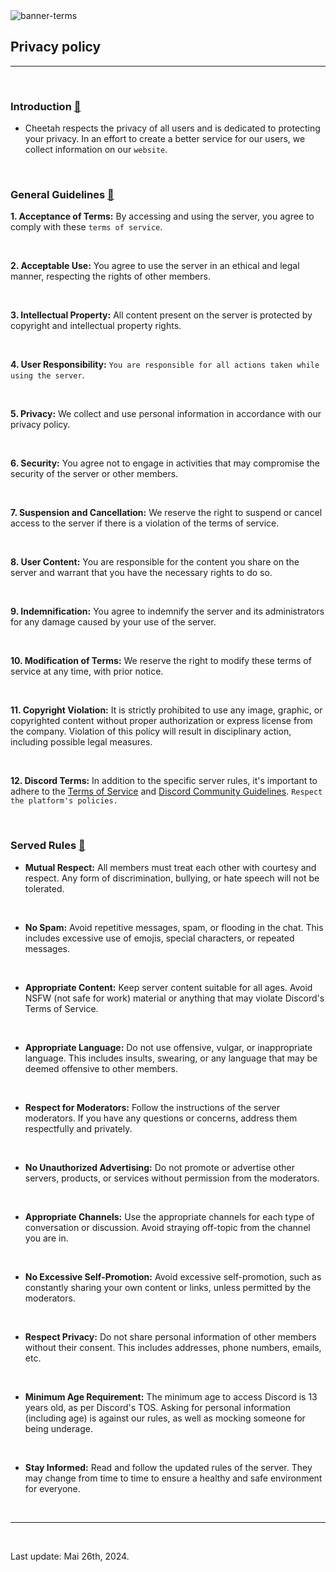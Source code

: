 <div class="w-full mx-auto flex items-center justify-center select-none mb-4">
  <img class="w-[70%] h-[300px] rounded" src="/images/terms-en.png" alt="banner-terms"/>
</div>

## Privacy policy

<hr>

<br>

<h3 id="introduct" class="mb-4">
Introduction
<a href="#introduct">🔗</a>
</h3>

- Cheetah respects the privacy of all users and is dedicated to protecting your privacy. In an effort to create a better service for our users, we collect information on our `website`.

<br>

<h3 id="general" className="mb-4">
General Guidelines
<a href="#general">🔗</a>
</h3>

**1. Acceptance of Terms:** By accessing and using the server, you agree to comply with these `terms of service`.

<br>

**2. Acceptable Use:** You agree to use the server in an ethical and legal manner, respecting the rights of other members.

<br>

**3. Intellectual Property:** All content present on the server is protected by copyright and intellectual property rights.

<br>

**4. User Responsibility:** `You are responsible for all actions taken while using the server`.

<br>

**5. Privacy:** We collect and use personal information in accordance with our privacy policy.

<br>

**6. Security:** You agree not to engage in activities that may compromise the security of the server or other members.

<br>

**7. Suspension and Cancellation:** We reserve the right to suspend or cancel access to the server if there is a violation of the terms of service.

<br>

**8. User Content:** You are responsible for the content you share on the server and warrant that you have the necessary rights to do so.

<br>

**9. Indemnification:** You agree to indemnify the server and its administrators for any damage caused by your use of the server.

<br>

**10. Modification of Terms:** We reserve the right to modify these terms of service at any time, with prior notice.

<br>

**11. Copyright Violation:** It is strictly prohibited to use any image, graphic, or copyrighted content without proper authorization or express license from the company. Violation of this policy will result in disciplinary action, including possible legal measures.

<br>

**12. Discord Terms:** In addition to the specific server rules, it's important to adhere to the [Terms of Service](https://discord.com/terms) and [Discord Community Guidelines](https://discord.com/guidelines). `Respect the platform's policies.`

<br>

<h3 id="rules_server" className="mb-4">
Served Rules
<a href="#rules_server">🔗</a>
</h3>

- **Mutual Respect:**
All members must treat each other with courtesy and respect. Any form of discrimination, bullying, or hate speech will not be tolerated.

<br>

- **No Spam:**
Avoid repetitive messages, spam, or flooding in the chat. This includes excessive use of emojis, special characters, or repeated messages.

<br>

- **Appropriate Content:**
Keep server content suitable for all ages. Avoid NSFW (not safe for work) material or anything that may violate Discord's Terms of Service.

<br>

- **Appropriate Language:**
Do not use offensive, vulgar, or inappropriate language. This includes insults, swearing, or any language that may be deemed offensive to other members.

<br>

- **Respect for Moderators:**
Follow the instructions of the server moderators. If you have any questions or concerns, address them respectfully and privately.

<br>

- **No Unauthorized Advertising:**
Do not promote or advertise other servers, products, or services without permission from the moderators.

<br>

- **Appropriate Channels:**
Use the appropriate channels for each type of conversation or discussion. Avoid straying off-topic from the channel you are in.

<br>

- **No Excessive Self-Promotion:**
Avoid excessive self-promotion, such as constantly sharing your own content or links, unless permitted by the moderators.

<br>

- **Respect Privacy:**
Do not share personal information of other members without their consent. This includes addresses, phone numbers, emails, etc.

<br>

- **Minimum Age Requirement:**
The minimum age to access Discord is 13 years old, as per Discord's TOS. Asking for personal information (including age) is against our rules, as well as mocking someone for being underage.

<br>

- **Stay Informed:**
Read and follow the updated rules of the server. They may change from time to time to ensure a healthy and safe environment for everyone.

<br>

<hr class="p-4">

<br>

Last update: Mai 26th, 2024.